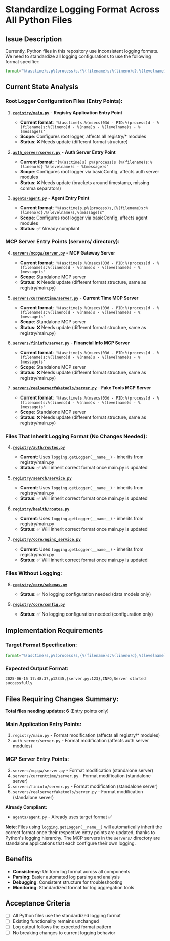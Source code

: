 # Standardize Logging Format Across All Python Files

## Issue Description

Currently, Python files in this repository use inconsistent logging formats. We need to standardize all logging configurations to use the following format specifier:

```python
format="%(asctime)s,p%(process)s,{%(filename)s:%(lineno)d},%(levelname)s,%(message)s"
```

## Current State Analysis

### Root Logger Configuration Files (Entry Points):

1. **[`registry/main.py`](registry/main.py:44-47)** - **Registry Application Entry Point**
   - **Current format**: `'%(asctime)s.%(msecs)03d - PID:%(process)d - %(filename)s:%(lineno)d - %(name)s - %(levelname)s - %(message)s'`
   - **Scope**: Configures root logger, affects all registry/* modules
   - **Status**: ❌ Needs update (different format structure)

2. **[`auth_server/server.py`](auth_server/server.py:31-35)** - **Auth Server Entry Point**
   - **Current format**: `"[%(asctime)s] p%(process)s {%(filename)s:%(lineno)d} %(levelname)s - %(message)s"`
   - **Scope**: Configures root logger via basicConfig, affects auth server modules
   - **Status**: ❌ Needs update (brackets around timestamp, missing comma separators)

3. **[`agents/agent.py`](agents/agent.py:71-75)** - **Agent Entry Point**
   - **Current format**: `"%(asctime)s,p%(process)s,{%(filename)s:%(lineno)d},%(levelname)s,%(message)s"`
   - **Scope**: Configures root logger via basicConfig, affects agent modules
   - **Status**: ✅ Already compliant

### MCP Server Entry Points (servers/ directory):

4. **[`servers/mcpgw/server.py`](servers/mcpgw/server.py:24-28)** - **MCP Gateway Server**
   - **Current format**: `'%(asctime)s.%(msecs)03d - PID:%(process)d - %(filename)s:%(lineno)d - %(name)s - %(levelname)s - %(message)s'`
   - **Scope**: Standalone MCP server
   - **Status**: ❌ Needs update (different format structure, same as registry/main.py)

5. **[`servers/currenttime/server.py`](servers/currenttime/server.py:16-20)** - **Current Time MCP Server**
   - **Current format**: `'%(asctime)s.%(msecs)03d - PID:%(process)d - %(filename)s:%(lineno)d - %(name)s - %(levelname)s - %(message)s'`
   - **Scope**: Standalone MCP server
   - **Status**: ❌ Needs update (different format structure, same as registry/main.py)

6. **[`servers/fininfo/server.py`](servers/fininfo/server.py:17-21)** - **Financial Info MCP Server**
   - **Current format**: `'%(asctime)s.%(msecs)03d - PID:%(process)d - %(filename)s:%(lineno)d - %(name)s - %(levelname)s - %(message)s'`
   - **Scope**: Standalone MCP server
   - **Status**: ❌ Needs update (different format structure, same as registry/main.py)

7. **[`servers/realserverfaketools/server.py`](servers/realserverfaketools/server.py:18-22)** - **Fake Tools MCP Server**
   - **Current format**: `'%(asctime)s.%(msecs)03d - PID:%(process)d - %(filename)s:%(lineno)d - %(name)s - %(levelname)s - %(message)s'`
   - **Scope**: Standalone MCP server
   - **Status**: ❌ Needs update (different format structure, same as registry/main.py)

### Files That Inherit Logging Format (No Changes Needed):

4. **[`registry/auth/routes.py`](registry/auth/routes.py:13)**
   - **Current**: Uses `logging.getLogger(__name__)` - inherits from registry/main.py
   - **Status**: ✅ Will inherit correct format once main.py is updated

5. **[`registry/search/service.py`](registry/search/service.py:14)**
   - **Current**: Uses `logging.getLogger(__name__)` - inherits from registry/main.py
   - **Status**: ✅ Will inherit correct format once main.py is updated

6. **[`registry/health/routes.py`](registry/health/routes.py:7)**
   - **Current**: Uses `logging.getLogger(__name__)` - inherits from registry/main.py
   - **Status**: ✅ Will inherit correct format once main.py is updated

7. **[`registry/core/nginx_service.py`](registry/core/nginx_service.py:9)**
   - **Current**: Uses `logging.getLogger(__name__)` - inherits from registry/main.py
   - **Status**: ✅ Will inherit correct format once main.py is updated

### Files Without Logging:

8. **[`registry/core/schemas.py`](registry/core/schemas.py)**
   - **Status**: ✅ No logging configuration needed (data models only)

9. **[`registry/core/config.py`](registry/core/config.py)**
   - **Status**: ✅ No logging configuration needed (configuration only)

## Implementation Requirements

### Target Format Specification:
```python
format="%(asctime)s,p%(process)s,{%(filename)s:%(lineno)d},%(levelname)s,%(message)s"
```

### Expected Output Format:
```
2025-06-15 17:48:37,p12345,{server.py:123},INFO,Server started successfully
```

## Files Requiring Changes Summary:

**Total files needing updates: 6** (Entry points only)

### Main Application Entry Points:
1. `registry/main.py` - Format modification (affects all registry/* modules)
2. `auth_server/server.py` - Format modification (affects auth server modules)

### MCP Server Entry Points:
3. `servers/mcpgw/server.py` - Format modification (standalone server)
4. `servers/currenttime/server.py` - Format modification (standalone server)
5. `servers/fininfo/server.py` - Format modification (standalone server)
6. `servers/realserverfaketools/server.py` - Format modification (standalone server)

**Already Compliant:**
- `agents/agent.py` - Already uses target format ✅

**Note**: Files using `logging.getLogger(__name__)` will automatically inherit the correct format once their respective entry points are updated, thanks to Python's logging hierarchy. The MCP servers in the `servers/` directory are standalone applications that each configure their own logging.

## Benefits

- **Consistency**: Uniform log format across all components
- **Parsing**: Easier automated log parsing and analysis
- **Debugging**: Consistent structure for troubleshooting
- **Monitoring**: Standardized format for log aggregation tools

## Acceptance Criteria

- [ ] All Python files use the standardized logging format
- [ ] Existing functionality remains unchanged
- [ ] Log output follows the expected format pattern
- [ ] No breaking changes to current logging behavior
